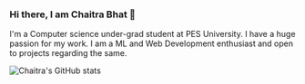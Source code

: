 ### Hi there, I am Chaitra Bhat 👋

I'm a Computer science under-grad student at PES University. I have a huge passion for my work. I am a ML and Web Development enthusiast and open to projects regarding the same.

![Chaitra's GitHub stats](https://github-readme-stats.vercel.app/api?username=Chaitra-Bhat383&count_private=true&theme=react&showicons=true])



